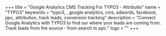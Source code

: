 +++
title = "Google Analytics CMS Tracking For TYPO3 - Attributio"
name = "TYPO3"
keywords = "typo3, , google analytics, cms, adwords, facebook, ppc, attribution, track leads, conversion tracking"
description = "Connect Google Analytics with TYPO3 to find our where your leads are coming from. Track leads from the source - from search to ppc."
logo = ""
+++
